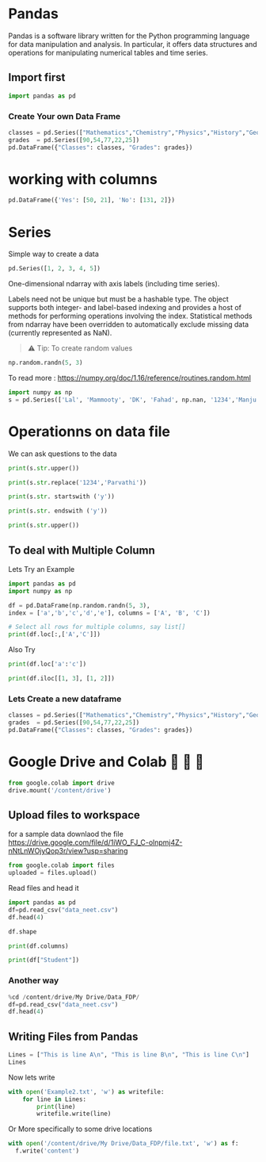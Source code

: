 # Pandas
Pandas is a software library written for the Python programming language for data manipulation and analysis. In particular, it offers data structures and operations for manipulating numerical tables and time series.

## Import first
```python
import pandas as pd 
```

### Create Your own Data Frame
```python
classes = pd.Series(["Mathematics","Chemistry","Physics","History","Geography","Hindi"])
grades  = pd.Series([90,54,77,22,25])
pd.DataFrame({"Classes": classes, "Grades": grades})
```

# working with columns 
```python
pd.DataFrame({'Yes': [50, 21], 'No': [131, 2]})
```

# Series
Simple way to create a data
```Python
pd.Series([1, 2, 3, 4, 5])
```
One-dimensional ndarray with axis labels (including time series).

Labels need not be unique but must be a hashable type. The object supports both integer- and label-based indexing and provides a host of methods for performing operations involving the index. Statistical methods from ndarray have been overridden to automatically exclude missing data (currently represented as NaN).

> :warning:  Tip: To create random values 
```python
np.random.randn(5, 3)
```
To read more : https://numpy.org/doc/1.16/reference/routines.random.html


```python
import numpy as np
s = pd.Series(['Lal', 'Mammooty', 'DK', 'Fahad', np.nan, '1234','Manju'])
```

# Operationns on data file 
We can ask questions to the data
```python
print(s.str.upper())
```
```python
print(s.str.replace('1234','Parvathi'))
```
```python
print(s.str. startswith ('y'))
```
```python
print(s.str. endswith ('y'))
```
```python
print(s.str.upper())
```
## To deal with Multiple Column
Lets Try an Example
```python
import pandas as pd
import numpy as np

df = pd.DataFrame(np.random.randn(5, 3),
index = ['a','b','c','d','e'], columns = ['A', 'B', 'C'])

# Select all rows for multiple columns, say list[]
print(df.loc[:,['A','C']])
```
Also Try
```python
print(df.loc['a':'c'])
```
```python
print(df.iloc[[1, 3], [1, 2]])
```

### Lets Create a new dataframe 
```python
classes = pd.Series(["Mathematics","Chemistry","Physics","History","Geography","Hindi"])
grades  = pd.Series([90,54,77,22,25])
pd.DataFrame({"Classes": classes, "Grades": grades})
```
# Google Drive and Colab :tada: :tada: :tada:

```python
from google.colab import drive
drive.mount('/content/drive')
```
## Upload files to workspace 
for a sample data downlaod the file  https://drive.google.com/file/d/1iWO_FJ_C-olnpmj4Z-nNtLnWOjyQop3r/view?usp=sharing

```python
from google.colab import files
uploaded = files.upload()
```

Read files and head it 
```python
import pandas as pd
df=pd.read_csv("data_neet.csv")
df.head(4)
```
```python
df.shape
```

```python
print(df.columns)
```
```python
print(df["Student"])
```

### Another way
```python
%cd /content/drive/My Drive/Data_FDP/
df=pd.read_csv("data_neet.csv")
df.head(4)
```

## Writing Files from Pandas
```python
Lines = ["This is line A\n", "This is line B\n", "This is line C\n"]
Lines
```
Now lets write
```python
with open('Example2.txt', 'w') as writefile:
    for line in Lines:
        print(line)
        writefile.write(line)
```
Or More specifically to some drive locations 
```python
with open('/content/drive/My Drive/Data_FDP/file.txt', 'w') as f:
  f.write('content')
```
